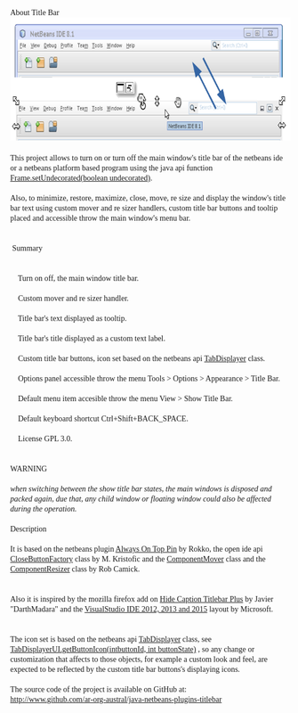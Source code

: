 <!--
Copyright (C) 2016 astral

This program is free software: you can redistribute it and/or modify
it under the terms of the GNU General Public License as published by
the Free Software Foundation, either version 3 of the License, or
(at your option) any later version.

This program is distributed in the hope that it will be useful,
but WITHOUT ANY WARRANTY; without even the implied warranty of
MERCHANTABILITY or FITNESS FOR A PARTICULAR PURPOSE.  See the
GNU General Public License for more details.

You should have received a copy of the GNU General Public License
along with this program.  If not, see <http://www.gnu.org/licenses/>.
-->
<html>
  <head>
    <meta http-equiv="content-type" content="text/html; charset=UTF-8">
    <title>About Title Bar</title>
  </head>
  <body>
    <font face="PT Sans Caption">About Title Bar<br>
      <img alt="" src="images/show_title_bar.png" width="717"
        height="221"> <br>
      <br>
      This project allows to turn on or turn off the main window's title
      bar of the netbeans ide or a netbeans platform based program using
      the java api function <a
href="http://docs.oracle.com/javase/7/docs/api/java/awt/Frame.html#setUndecorated%28boolean%29">Frame.setUndecorated(boolean undecorated)</a>.<br>
      <br>
      Also, to minimize, restore, maximize, close, move, re size and
      display the window's title bar text using custom mover and re
      sizer handlers, custom title bar buttons and tooltip placed and
      accessible throw the main window's menu bar.<br>
      <br>
      <br>
      &nbsp;Summary<br>
      <br>
      <br>
      &nbsp;&nbsp;&nbsp; Turn on off, the main window title bar.<br>
      <br>
      &nbsp;&nbsp;&nbsp; Custom mover and re sizer handler.<br>
      <br>
      &nbsp;&nbsp;&nbsp; Title bar's text displayed as tooltip.<br>
      <br>
      &nbsp;&nbsp;&nbsp; Title bar's title displayed as a custom text label.<br>
      <br>
      &nbsp;&nbsp;&nbsp; Custom title bar buttons, icon set based on the
      netbeans api <a href="http://bits.netbeans.org/dev/javadoc/org-netbeans-core-multitabs/org/netbeans/core/multitabs/TabDisplayer.html">TabDisplayer</a>
      class.<br>
      <br>
      &nbsp;&nbsp;&nbsp; Options panel accessible throw the menu Tools
      &gt; Options &gt; Appearance &gt; Title Bar.<br>
      <br>
      &nbsp;&nbsp;&nbsp; Default menu item accesible throw the menu View &gt; Show Title Bar.<br>
      <br>
      &nbsp;&nbsp;&nbsp; Default keyboard shortcut
      Ctrl+Shift+BACK_SPACE.<br>
      <br>
      &nbsp;&nbsp;&nbsp; License GPL 3.0.<br>
      <br>
      <br>
      WARNING<br>
      <br>
      <i>when switching between the show title bar states, the main
        windows is disposed and packed again, due that, any child window
        or floating window could also be affected during the operation.</i><br>
      <br>
      Description<br>
      <br>
      It is based on the netbeans plugin <a href="http://plugins.netbeans.org/plugin/28013/always-on-top-pin">Always On Top Pin</a> by Rokko, the open ide api <a href="http://bits.netbeans.org/7.4/javadoc/org-openide-awt/org/openide/awt/CloseButtonFactory.html">CloseButtonFactory</a>
      class by M. Kristofic and the <a href="http://www.tips4java.wordpress.com/2009/09/13/resizing-components">ComponentMover</a>
      class and the <a href="http://www.tips4java.wordpress.com/2009/09/13/resizing-components">ComponentResizer</a>
      class by Rob Camick.<br>
      <br>
      <br>
      Also it is inspired by the mozilla firefox add on <a href="http://addons.mozilla.org/en-us/firefox/addon/hide-caption-titlebar-plus-sma/?src=ss">Hide Caption Titlebar Plus</a> by Javier "DarthMadara" and the <a href="http://www.visualstudio.com/vs/">VisualStudio IDE 2012, 2013 and 2015</a> layout by Microsoft.<br>
      <br>
      <br>
      The icon set is based on the netbeans api 
      <a href="http://bits.netbeans.org/dev/javadoc/org-netbeans-core-multitabs/org/netbeans/core/multitabs/TabDisplayer.html">TabDisplayer</a> 
      class, see <a href="http://bits.netbeans.org/dev/javadoc/org-netbeans-swing-tabcontrol/org/netbeans/swing/tabcontrol/TabDisplayerUI.html#getButtonIcon-int-int-">TabDisplayerUI.getButtonIcon(intbuttonId, int buttonState)</a>
      , so any change or customization that affects to those objects, for example a custom look and feel,
      are expected to be reflected by the custom title bar buttons's
      displaying icons.<br>
      <br>
      The source code of the project is available on GitHub at:<br>
      <a href="http://www.github.com/ar-org-austral/java-netbeans-plugins-titlebar">http://www.github.com/ar-org-austral/java-netbeans-plugins-titlebar</a></font>
  </body>
</html>
